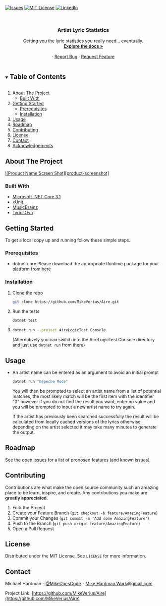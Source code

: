 <!-- PROJECT SHIELDS -->

[![Issues][issues-shield]][issues-url]
[![MIT License][license-shield]][license-url]
[![LinkedIn][linkedin-shield]][linkedin-url]

<!-- PROJECT LOGO -->
<br />
<p align="center">
  <h3 align="center">Artist Lyric Statistics</h3>

  <p align="center">
    Getting you the lyric statistics you really need... eventually.
    <br />
    <a href="https://github.com/MikeVerius/Aire"><strong>Explore the docs »</strong></a>
    <br />
    <br />
    ·
    <a href="https://github.com/MikeVerius/Aire/issues">Report Bug</a>
    ·
    <a href="https://github.com/MikeVerius/Aire/issues">Request Feature</a>
  </p>
</p>



<!-- TABLE OF CONTENTS -->
<details open="open">
  <summary><h2 style="display: inline-block">Table of Contents</h2></summary>
  <ol>
    <li>
      <a href="#about-the-project">About The Project</a>
      <ul>
        <li><a href="#built-with">Built With</a></li>
      </ul>
    </li>
    <li>
      <a href="#getting-started">Getting Started</a>
      <ul>
        <li><a href="#prerequisites">Prerequisites</a></li>
        <li><a href="#installation">Installation</a></li>
      </ul>
    </li>
    <li><a href="#usage">Usage</a></li>
    <li><a href="#roadmap">Roadmap</a></li>
    <li><a href="#contributing">Contributing</a></li>
    <li><a href="#license">License</a></li>
    <li><a href="#contact">Contact</a></li>
    <li><a href="#acknowledgements">Acknowledgements</a></li>
  </ol>
</details>



<!-- ABOUT THE PROJECT -->
## About The Project

[![Product Name Screen Shot][product-screenshot]]()

### Built With

* [Microsoft .NET Core 3.1](https://dotnet.microsoft.com/download/dotnet/3.1)
* [xUnit](https://xunit.net)
* [MusicBrainz](https://musicbrainz.org)
* [LyricsOvh](https://lyrics.ovh)


<!-- GETTING STARTED -->
## Getting Started

To get a local copy up and running follow these simple steps.

### Prerequisites

* dotnet core 
  Please download the appropriate Runtime package for your platform from [here](https://dotnet.microsoft.com/download/dotnet/3.1)
  
### Installation

1. Clone the repo
   ```sh
   git clone https://github.com/MikeVerius/Aire.git
   ```
2. Run the tests
   ```sh
   dotnet test
   ```
3. 
   ```sh
   dotnet run --project AireLogicTest.Console
   ```
   (Alternatively you can switch into the AireLogicTest.Console directory and just use `dotnet run` from there)




<!-- USAGE EXAMPLES -->
## Usage

* An artist name can be entered as an argument to avoid an initial prompt
  ```sh
  dotnet run "Depeche Mode"
  ```
  You will then be prompted to select an artist name from a list of potential matches, the most likely match will be the first item with the identifier "0" however if you do not find the result you want, enter no value and you will be prompted to input a new artist name to try again.

  If the artist has previously been searched successfully the result will be calculated from locally cached versions of the lyrics otherwise depending on the artist selected it may take many minutes to generate the output.


<!-- ROADMAP -->
## Roadmap

See the [open issues](https://github.com/MikeVerius/Aire/issues) for a list of proposed features (and known issues).



<!-- CONTRIBUTING -->
## Contributing

Contributions are what make the open source community such an amazing place to be learn, inspire, and create. Any contributions you make are **greatly appreciated**.

1. Fork the Project
2. Create your Feature Branch (`git checkout -b feature/AmazingFeature`)
3. Commit your Changes (`git commit -m 'Add some AmazingFeature'`)
4. Push to the Branch (`git push origin feature/AmazingFeature`)
5. Open a Pull Request


<!-- LICENSE -->
## License

Distributed under the MIT License. See `LICENSE` for more information.


<!-- CONTACT -->
## Contact

Michael Hardman - [@MikeDoesCode](https://twitter.com/MikeDoesCode) - Mike.Hardman.Work@gmail.com

Project Link: [https://github.com/MikeVerius/Aire](https://github.com/MikeVerius/Aire)


[issues-shield]: https://img.shields.io/github/issues/MikeVerius/repo.svg?style=for-the-badge
[issues-url]: https://github.com/MikeVerius/repo/issues
[license-shield]: https://img.shields.io/github/license/MikeVerius/repo.svg?style=for-the-badge
[license-url]: https://github.com/MikeVerius/repo/blob/master/LICENSE.txt
[linkedin-shield]: https://img.shields.io/badge/-LinkedIn-black.svg?style=for-the-badge&logo=linkedin&colorB=555
[linkedin-url]: https://linkedin.com/in/MikeVerius
